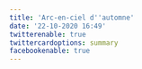 ```yaml
---
title: 'Arc-en-ciel d''automne'
date: '22-10-2020 16:49'
twitterenable: true
twittercardoptions: summary
facebookenable: true
---
```


